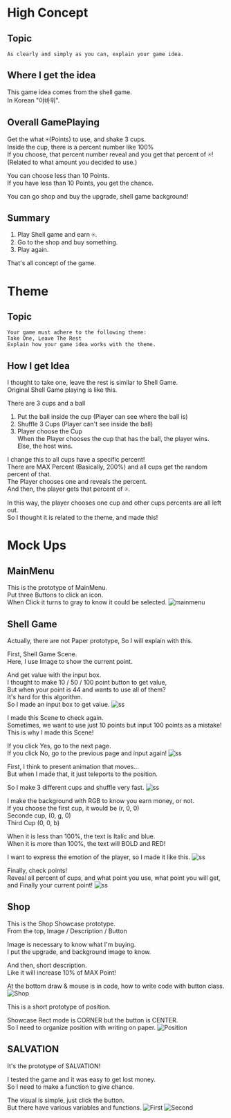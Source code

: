 # High Concept

## Topic
```
As clearly and simply as you can, explain your game idea.
``` 

## Where I get the idea
This game idea comes from the shell game. \
In Korean "야바위". 

## Overall GamePlaying 
Get the what ⍟(Points) to use, and shake 3 cups. \
Inside the cup, there is a percent number like 100% \
If you choose, that percent number reveal and you get that percent of ⍟! \
(Related to what amount you decided to use.)

You can choose less than 10 Points. \
If you have less than 10 Points, you get the chance. 

You can go shop and buy the upgrade, shell game background!

## Summary
1. Play Shell game and earn ⍟.
2. Go to the shop and buy something.
3. Play again.

That's all concept of the game.

# Theme

## Topic
```
Your game must adhere to the following theme:
Take One, Leave The Rest
Explain how your game idea works with the theme.
```

## How I get Idea
I thought to take one, leave the rest is similar to Shell Game. \
Original Shell Game playing is like this.

There are 3 cups and a ball
1. Put the ball inside the cup (Player can see where the ball is)
2. Shuffle 3 Cups (Player can't see inside the ball)
3. Player choose the Cup \
When the Player chooses the cup that has the ball, the player wins. \
Else, the host wins.

I change this to all cups have a specific percent! \
There are MAX Percent (Basically, 200%) and all cups get the random percent of that. \
The Player chooses one and reveals the percent. \
And then, the player gets that percent of ⍟.

In this way, the player chooses one cup and other cups percents are all left out. \
So I thought it is related to the theme, and made this!

# Mock Ups
## MainMenu
This is the prototype of MainMenu. \
Put three Buttons to click an icon. \
When Click it turns to gray to know it could be selected.
![mainmenu](GameDesign/0.jpg)

## Shell Game
Actually, there are not Paper prototype, So I will explain with this.

First, Shell Game Scene. \
Here, I use Image to show the current point.

And get value with the input box. \
I thought to make 10 / 50 / 100 point button to get value, \
But when your point is 44 and wants to use all of them? \
It's hard for this algorithm. \
So I made an input box to get value.
![ss](assets/Image/HOWTO/1.png)

I made this Scene to check again. \
Sometimes, we want to use just 10 points but input 100 points as a mistake! \
This is why I made this Scene!

If you click Yes, go to the next page. \
If you click No, go to the previous page and input again!
![ss](assets/Image/HOWTO/2.png)

First, I think to present animation that moves... \
But when I made that, it just teleports to the position.

So I make 3 different cups and shuffle very fast.
![ss](assets/Image/HOWTO/3.png)

I make the background with RGB to know you earn money, or not. \
If you choose the first cup, it would be (r, 0, 0) \
Seconde cup, (0, g, 0) \
Third Cup (0, 0, b)

When it is less than 100%, the text is Italic and blue. \
When it is more than 100%, the text will BOLD and RED!

I want to express the emotion of the player, so I made it like this.
![ss](assets/Image/HOWTO/4.png)

Finally, check points! \
Reveal all percent of cups, and what point you use, what point you will get, and Finally your current point!
![ss](assets/Image/HOWTO/5.png)

## Shop
This is the Shop Showcase prototype. \
From the top, Image / Description / Button

Image is necessary to know what I'm buying. \
I put the upgrade, and background image to know.

And then, short description. \
Like it will increase 10% of MAX Point!

At the bottom draw & mouse is in code, how to write code with button class.
![Shop](GameDesign/1.jpg)

This is a short prototype of position.

Showcase Rect mode is CORNER but the button is CENTER. \
So I need to organize position with writing on paper.
![Position](GameDesign/2.jpg)

## SALVATION
It's the prototype of SALVATION!

I tested the game and it was easy to get lost money. \
So I need to make a function to give chance.

The visual is simple, just click the button. \
But there have various variables and functions.
![First](GameDesign/3.jpg)
![Second](GameDesign/4.jpg)
